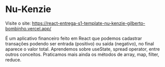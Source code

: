 # Nu-Kenzie

Visite o site: https://react-entrega-s1-template-nu-kenzie-gilberto-bombinho.vercel.app/

É um aplicativo financeiro feito em React que podemos cadastrar transações podendo ser entrada (positivo) ou saída (negativo), no final aparece o valor total. Aprendemos sobre useState, spread operator, entre outros conceitos. Praticamos mais ainda os métodos de array, map, filter, reduce. 

